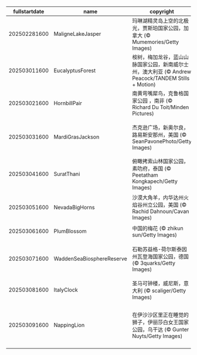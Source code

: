 |fullstartdate|name|copyright|title|image|
|--|--|--|--|--|
202502281600|MaligneLakeJasper|玛琳湖精灵岛上空的北极光，贾斯珀国家公园，加拿大 (© Mumemories/Getty Images)|天空之镜|![](/zh-CN/2025/03/202502281600MaligneLakeJasper.jpg)|
202503011600|EucalyptusForest|桉树，梅加龙谷，蓝山山脉国家公园，新南威尔士州，澳大利亚 (© Andrew Peacock/TANDEM Stills + Motion)|桉树奇景|![](/zh-CN/2025/03/202503011600EucalyptusForest.jpg)|
202503021600|HornbillPair|南黄弯嘴犀鸟，克鲁格国家公园 ，南非 (© Richard Du Toit/Minden Pictures)|狂热野生|![](/zh-CN/2025/03/202503021600HornbillPair.jpg)|
202503031600|MardiGrasJackson|杰克逊广场，新奥尔良，路易斯安那州，美国 (© SeanPavonePhoto/Getty Images)|马蒂·格拉斯狂欢节|![](/zh-CN/2025/03/202503031600MardiGrasJackson.jpg)|
202503041600|SuratThani|俯瞰拷索山林国家公园，素叻府，泰国 (© Peetatham Kongkapech/Getty Images)|丛林探险|![](/zh-CN/2025/03/202503041600SuratThani.jpg)|
202503051600|NevadaBigHorns|沙漠大角羊，内华达州火焰谷州立公园，美国 (© Rachid Dahnoun/Cavan Images)|岩石间的生存之道|![](/zh-CN/2025/03/202503051600NevadaBigHorns.jpg)|
202503061600|PlumBlossom|中国的梅花 (© zhikun sun/Getty Images)|花开中国|![](/zh-CN/2025/03/202503061600PlumBlossom.jpg)|
202503071600|WaddenSeaBiosphereReserve|石勒苏益格-荷尔斯泰因州瓦登海国家公园，德国 (© 3quarks/Getty Images)|原始纯净的自然天堂|![](/zh-CN/2025/03/202503071600WaddenSeaBiosphereReserve.jpg)|
202503081600|ItalyClock|圣马可钟楼，威尼斯，意大利 (© scaliger/Getty Images)|时间的步伐|![](/zh-CN/2025/03/202503081600ItalyClock.jpg)|
202503091600|NappingLion|在伊沙沙区里正在睡觉的狮子，伊丽莎白女王国家公园，乌干达 (© Gunter Nuyts/Getty Images)|小睡片刻，再征服世界|![](/zh-CN/2025/03/202503091600NappingLion.jpg)|
